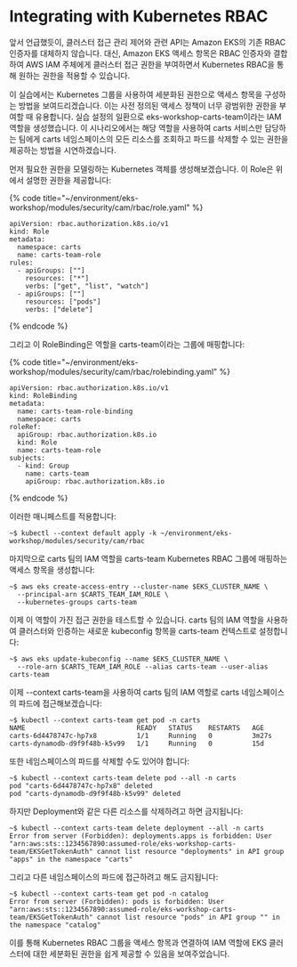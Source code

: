 # Integrating with Kubernetes RBAC

앞서 언급했듯이, 클러스터 접근 관리 제어와 관련 API는 Amazon EKS의 기존 RBAC 인증자를 대체하지 않습니다. 대신, Amazon EKS 액세스 항목은 RBAC 인증자와 결합하여 AWS IAM 주체에게 클러스터 접근 권한을 부여하면서 Kubernetes RBAC을 통해 원하는 권한을 적용할 수 있습니다.

이 실습에서는 Kubernetes 그룹을 사용하여 세분화된 권한으로 액세스 항목을 구성하는 방법을 보여드리겠습니다. 이는 사전 정의된 액세스 정책이 너무 광범위한 권한을 부여할 때 유용합니다. 실습 설정의 일환으로 eks-workshop-carts-team이라는 IAM 역할을 생성했습니다. 이 시나리오에서는 해당 역할을 사용하여 carts 서비스만 담당하는 팀에게 carts 네임스페이스의 모든 리소스를 조회하고 파드를 삭제할 수 있는 권한을 제공하는 방법을 시연하겠습니다.

먼저 필요한 권한을 모델링하는 Kubernetes 객체를 생성해보겠습니다. 이 Role은 위에서 설명한 권한을 제공합니다:

{% code title="~/environment/eks-workshop/modules/security/cam/rbac/role.yaml" %}
```
apiVersion: rbac.authorization.k8s.io/v1
kind: Role
metadata:
  namespace: carts
  name: carts-team-role
rules:
  - apiGroups: [""]
    resources: ["*"]
    verbs: ["get", "list", "watch"]
  - apiGroups: [""]
    resources: ["pods"]
    verbs: ["delete"]

```
{% endcode %}

그리고 이 RoleBinding은 역할을 carts-team이라는 그룹에 매핑합니다:

{% code title="~/environment/eks-workshop/modules/security/cam/rbac/rolebinding.yaml" %}
```
apiVersion: rbac.authorization.k8s.io/v1
kind: RoleBinding
metadata:
  name: carts-team-role-binding
  namespace: carts
roleRef:
  apiGroup: rbac.authorization.k8s.io
  kind: Role
  name: carts-team-role
subjects:
  - kind: Group
    name: carts-team
    apiGroup: rbac.authorization.k8s.io

```
{% endcode %}

이러한 매니페스트를 적용합니다:

```
~$ kubectl --context default apply -k ~/environment/eks-workshop/modules/security/cam/rbac
```

마지막으로 carts 팀의 IAM 역할을 carts-team Kubernetes RBAC 그룹에 매핑하는 액세스 항목을 생성합니다:

```
~$ aws eks create-access-entry --cluster-name $EKS_CLUSTER_NAME \
  --principal-arn $CARTS_TEAM_IAM_ROLE \
  --kubernetes-groups carts-team
```

이제 이 역할이 가진 접근 권한을 테스트할 수 있습니다. carts 팀의 IAM 역할을 사용하여 클러스터와 인증하는 새로운 kubeconfig 항목을 carts-team 컨텍스트로 설정합니다:

```
~$ aws eks update-kubeconfig --name $EKS_CLUSTER_NAME \
  --role-arn $CARTS_TEAM_IAM_ROLE --alias carts-team --user-alias carts-team
```

이제 --context carts-team을 사용하여 carts 팀의 IAM 역할로 carts 네임스페이스의 파드에 접근해보겠습니다:

```
~$ kubectl --context carts-team get pod -n carts
NAME                            READY   STATUS    RESTARTS   AGE
carts-6d4478747c-hp7x8          1/1     Running   0          3m27s
carts-dynamodb-d9f9f48b-k5v99   1/1     Running   0          15d
```

또한 네임스페이스의 파드를 삭제할 수도 있어야 합니다:

```
~$ kubectl --context carts-team delete pod --all -n carts
pod "carts-6d4478747c-hp7x8" deleted
pod "carts-dynamodb-d9f9f48b-k5v99" deleted
```

하지만 Deployment와 같은 다른 리소스를 삭제하려고 하면 금지됩니다:

```
~$ kubectl --context carts-team delete deployment --all -n carts
Error from server (Forbidden): deployments.apps is forbidden: User "arn:aws:sts::1234567890:assumed-role/eks-workshop-carts-team/EKSGetTokenAuth" cannot list resource "deployments" in API group "apps" in the namespace "carts"
```

그리고 다른 네임스페이스의 파드에 접근하려고 해도 금지됩니다:

```
~$ kubectl --context carts-team get pod -n catalog
Error from server (Forbidden): pods is forbidden: User "arn:aws:sts::1234567890:assumed-role/eks-workshop-carts-team/EKSGetTokenAuth" cannot list resource "pods" in API group "" in the namespace "catalog"
```

이를 통해 Kubernetes RBAC 그룹을 액세스 항목과 연결하여 IAM 역할에 EKS 클러스터에 대한 세분화된 권한을 쉽게 제공할 수 있음을 보여주었습니다.
